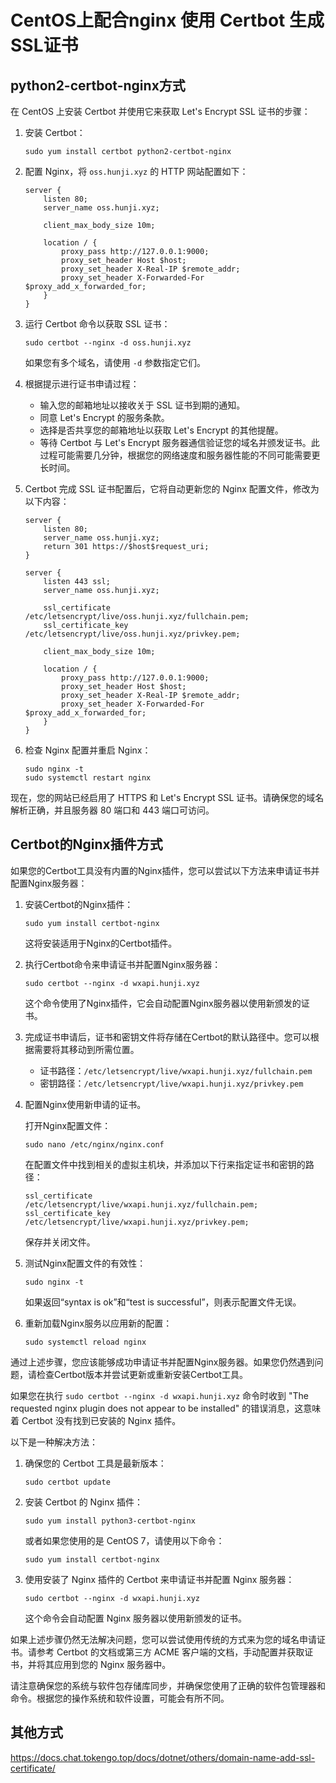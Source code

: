 # CentOS上配合nginx 使用 Certbot 生成SSL证书


##  python2-certbot-nginx方式
在 CentOS 上安装 Certbot 并使用它来获取 Let's Encrypt SSL 证书的步骤：

1. 安装 Certbot：
   ```
   sudo yum install certbot python2-certbot-nginx
   ```

2. 配置 Nginx，将 `oss.hunji.xyz` 的 HTTP 网站配置如下：
   ```
   server {
       listen 80;
       server_name oss.hunji.xyz;

       client_max_body_size 10m;

       location / {
           proxy_pass http://127.0.0.1:9000;
           proxy_set_header Host $host;
           proxy_set_header X-Real-IP $remote_addr;
           proxy_set_header X-Forwarded-For $proxy_add_x_forwarded_for; 
       }
   }
   ```

3. 运行 Certbot 命令以获取 SSL 证书：
   ```
   sudo certbot --nginx -d oss.hunji.xyz
   ```
   如果您有多个域名，请使用 `-d` 参数指定它们。

4. 根据提示进行证书申请过程：
   - 输入您的邮箱地址以接收关于 SSL 证书到期的通知。
   - 同意 Let's Encrypt 的服务条款。
   - 选择是否共享您的邮箱地址以获取 Let's Encrypt 的其他提醒。
   - 等待 Certbot 与 Let's Encrypt 服务器通信验证您的域名并颁发证书。此过程可能需要几分钟，根据您的网络速度和服务器性能的不同可能需要更长时间。

5. Certbot 完成 SSL 证书配置后，它将自动更新您的 Nginx 配置文件，修改为以下内容：
   ```
   server {
       listen 80;
       server_name oss.hunji.xyz;
       return 301 https://$host$request_uri;
   }
   
   server {
       listen 443 ssl;
       server_name oss.hunji.xyz;

       ssl_certificate /etc/letsencrypt/live/oss.hunji.xyz/fullchain.pem;
       ssl_certificate_key /etc/letsencrypt/live/oss.hunji.xyz/privkey.pem;

       client_max_body_size 10m;

       location / {
           proxy_pass http://127.0.0.1:9000;
           proxy_set_header Host $host;
           proxy_set_header X-Real-IP $remote_addr;
           proxy_set_header X-Forwarded-For $proxy_add_x_forwarded_for; 
       }
   }
   ```

6. 检查 Nginx 配置并重启 Nginx：
   ```
   sudo nginx -t
   sudo systemctl restart nginx
   ```

现在，您的网站已经启用了 HTTPS 和 Let's Encrypt SSL 证书。请确保您的域名解析正确，并且服务器 80 端口和 443 端口可访问。


## Certbot的Nginx插件方式

如果您的Certbot工具没有内置的Nginx插件，您可以尝试以下方法来申请证书并配置Nginx服务器：

1. 安装Certbot的Nginx插件：
   ```
   sudo yum install certbot-nginx
   ```

   这将安装适用于Nginx的Certbot插件。

2. 执行Certbot命令来申请证书并配置Nginx服务器：
   ```
   sudo certbot --nginx -d wxapi.hunji.xyz
   ```

   这个命令使用了Nginx插件，它会自动配置Nginx服务器以使用新颁发的证书。

3. 完成证书申请后，证书和密钥文件将存储在Certbot的默认路径中。您可以根据需要将其移动到所需位置。

   - 证书路径：`/etc/letsencrypt/live/wxapi.hunji.xyz/fullchain.pem`
   - 密钥路径：`/etc/letsencrypt/live/wxapi.hunji.xyz/privkey.pem`

4. 配置Nginx使用新申请的证书。

   打开Nginx配置文件：
   ```
   sudo nano /etc/nginx/nginx.conf
   ```

   在配置文件中找到相关的虚拟主机块，并添加以下行来指定证书和密钥的路径：
   ```
   ssl_certificate /etc/letsencrypt/live/wxapi.hunji.xyz/fullchain.pem;
   ssl_certificate_key /etc/letsencrypt/live/wxapi.hunji.xyz/privkey.pem;
   ```

   保存并关闭文件。

5. 测试Nginx配置文件的有效性：
   ```
   sudo nginx -t
   ```

   如果返回“syntax is ok”和“test is successful”，则表示配置文件无误。

6. 重新加载Nginx服务以应用新的配置：
   ```
   sudo systemctl reload nginx
   ```

通过上述步骤，您应该能够成功申请证书并配置Nginx服务器。如果您仍然遇到问题，请检查Certbot版本并尝试更新或重新安装Certbot工具。



如果您在执行 `sudo certbot --nginx -d wxapi.hunji.xyz` 命令时收到 "The requested nginx plugin does not appear to be installed" 的错误消息，这意味着 Certbot 没有找到已安装的 Nginx 插件。

以下是一种解决方法：

1. 确保您的 Certbot 工具是最新版本：
   ```
   sudo certbot update
   ```

2. 安装 Certbot 的 Nginx 插件：
   ```
   sudo yum install python3-certbot-nginx
   ```

   或者如果您使用的是 CentOS 7，请使用以下命令：
   ```
   sudo yum install certbot-nginx
   ```

3. 使用安装了 Nginx 插件的 Certbot 来申请证书并配置 Nginx 服务器：
   ```
   sudo certbot --nginx -d wxapi.hunji.xyz
   ```

   这个命令会自动配置 Nginx 服务器以使用新颁发的证书。

如果上述步骤仍然无法解决问题，您可以尝试使用传统的方式来为您的域名申请证书。请参考 Certbot 的文档或第三方 ACME 客户端的文档，手动配置并获取证书，并将其应用到您的 Nginx 服务器中。

请注意确保您的系统与软件包存储库同步，并确保您使用了正确的软件包管理器和命令。根据您的操作系统和软件设置，可能会有所不同。

## 其他方式

https://docs.chat.tokengo.top/docs/dotnet/others/domain-name-add-ssl-certificate/